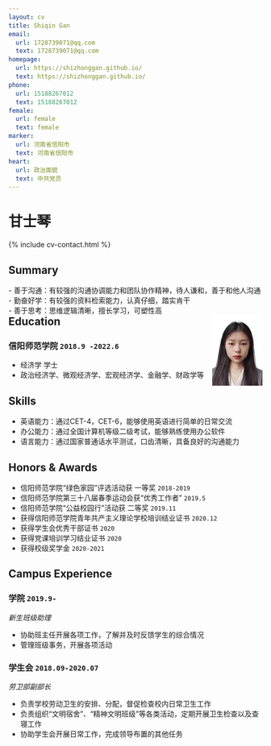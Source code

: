 ```yaml
---
layout: cv
title: Shiqin Gan
email:
  url: 1728739071@qq.com
  text: 1728739071@qq.com
homepage:
  url: https://shizhonggan.github.io/
  text: https://shizhonggan.github.io/
phone:
  url: 15188267012
  text: 15188267012
female:
  url: female
  text: female
marker:
  url: 河南省信阳市
  text: 河南省信阳市
heart:
  url: 政治面貌
  text: 中共党员
---
```


# **甘士琴**

<!--
include contact information from the front matter
Supported arguments:
    - homepage: url, text
    - phone
    - email
-->

{% include cv-contact.html %}
## Summary

<div>

<div style="float:left;">
- 善于沟通：有较强的沟通协调能力和团队协作精神，待人谦和，善于和他人沟通<br>
- 勤奋好学：有较强的资料检索能力，认真仔细，踏实肯干<br>
- 善于思考：思维逻辑清晰，擅长学习，可塑性高<br>
</div>

<img align="right" width="100" src="media/profile.jpg"/>

</div>




## Education

### **信阳师范学院** `2018.9 -2022.6`

- 经济学 学士
- 政治经济学、微观经济学、宏观经济学、金融学、财政学等

## Skills

- 英语能力：通过CET-4，CET-6，能够使用英语进行简单的日常交流  
- 办公能力：通过全国计算机等级二级考试，能够熟练使用办公软件  
- 语言能力：通过国家普通话水平测试，口齿清晰，具备良好的沟通能力  

## Honors & Awards

- 信阳师范学院“绿色家园”评选活动获 一等奖 `2018-2019`
- 信阳师范学院第三十八届春季运动会获“优秀工作者” `2019.5` 
- 信阳师范学院“公益校园行”活动获 二等奖 `2019.11`
- 获得信阳师范学院青年共产主义理论学校培训结业证书 `2020.12`
- 获得学生会优秀干部证书 `2020`
- 获得党课培训学习结业证书 `2020`
- 获得校级奖学金 `2020-2021`

## Campus Experience

### **学院** `2019.9-`
_新生班级助理_  
- 协助班主任开展各项工作，了解并及时反馈学生的综合情况  
- 管理班级事务，开展各项活动  

### **学生会** `2018.09-2020.07`
_劳卫部副部长_  

- 负责学校劳动卫生的安排、分配，督促检查校内日常卫生工作  
- 负责组织“文明宿舍”、“精神文明班级”等各类活动，定期开展卫生检查以及查寝工作  
- 协助学生会开展日常工作，完成领导布置的其他任务  


<!-- ### Footer

Last updated: May 2022 -->
